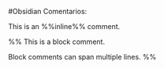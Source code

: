 #Obsidian 
Comentarios:

This is an %%inline%% comment.

%%
This is a block comment.

Block comments can span multiple lines.
%%
